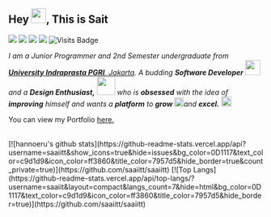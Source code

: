 ## Hey <img src="https://github.com/TheDudeThatCode/TheDudeThatCode/blob/master/Assets/Hi.gif" width="29px">, This is Sait
[<img src="https://img.shields.io/badge/twitter-%231DA1F2.svg?&style=for-the-badge&logo=twitter&logoColor=white" />](https://twitter.com/sait_tama) 
[<img src="https://img.shields.io/badge/linkedin-%230077B5.svg?&style=for-the-badge&logo=linkedin&logoColor=white" />](https://www.linkedin.com/in/sahid-kusuma-894346140)
[<img src = "https://img.shields.io/badge/instagram-%23E4405F.svg?&style=for-the-badge&logo=instagram&logoColor=white">](https://www.instagram.com/sait_tama/) 
[<img src = "https://img.shields.io/badge/facebook-%231877F2.svg?&style=for-the-badge&logo=facebook&logoColor=white">](https://www.facebook.com/sahid.imanulhaq/)
![Visits Badge](https://badges.pufler.dev/visits/BioCoderR/BioCoderR.github.io?style=for-the-badge )

<p>
  <em>
    I am a Junior Programmer and 2nd Semester undergraduate from <a href="https://www.unindra.ac.id/"> <b>University Indraprasta PGRI</b>, Jakarta</a>.  
    A budding <b>Software Developer</b> <img src="https://github.com/TheDudeThatCode/TheDudeThatCode/blob/master/Assets/Developer.gif" width="30px"> and a <b>Design    Enthusiast,</b>&nbsp;<img src="https://github.com/TheDudeThatCode/TheDudeThatCode/blob/master/Assets/Designer.gif" width="36px">  who is <b>obsessed</b>
    with the idea of <b>improving</b> himself and wants a <b>platform</b> to 
    <b>grow</b> <img src="https://github.com/TheDudeThatCode/TheDudeThatCode/blob/master/Assets/Rocket.gif" width="18px">and 
    <b>excel.</b> <img src="https://github.com/TheDudeThatCode/TheDudeThatCode/blob/master/Assets/Medal.gif" width="20px">
  </em>  
</p>

</p><p align='left'> You can view my Portfolio <a href='https://saaiitt.github.io' target=_blank><u>here</u>.</a></p>

<br> 
[![hannoeru's github stats](https://github-readme-stats.vercel.app/api?username=saaiitt&show_icons=true&hide=issues&bg_color=0D1117&text_color=c9d1d9&icon_color=ff3860&title_color=7957d5&hide_border=true&count_private=true)](https://github.com/saaiitt/saaiitt)
[![Top Langs](https://github-readme-stats.vercel.app/api/top-langs/?username=saaiit&layout=compact&langs_count=7&hide=html&bg_color=0D1117&text_color=c9d1d9&icon_color=ff3860&title_color=7957d5&hide_border=true)](https://github.com/saaiitt/saaiitt)
